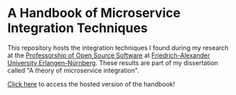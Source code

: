 # A Handbook of Microservice Integration Techniques

This repository hosts the integration techniques I found during my research at the [Professorship of Open Source Software](https://oss.cs.fau.de/) at [Friedrich-Alexander University Erlangen-Nürnberg](https://fau.de).
These results are part of my dissertation called "A theory of microservice integration".

[Click here](https://georg-schwarz.github.io/microservice-handbook-pages/) to access the hosted version of the handbook!

